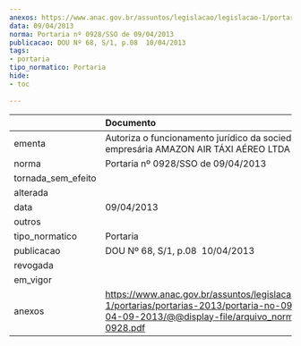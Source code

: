 ```yaml
---
anexos: https://www.anac.gov.br/assuntos/legislacao/legislacao-1/portarias/portarias-2013/portaria-no-0928-sso-de-04-09-2013/@@display-file/arquivo_norma/PA2013-0928.pdf
data: 09/04/2013
norma: Portaria nº 0928/SSO de 09/04/2013
publicacao: DOU Nº 68, S/1, p.08  10/04/2013
tags:
- portaria
tipo_normatico: Portaria
hide: 
- toc 
 
---
```


|                    | Documento                                                                                                                                                         |
|:-------------------|:------------------------------------------------------------------------------------------------------------------------------------------------------------------|
| ementa             | Autoriza o funcionamento jurídico da sociedade empresária AMAZON AIR TÁXI AÉREO LTDA - ME.                                                                        |
| norma              | Portaria nº 0928/SSO de 09/04/2013                                                                                                                                |
| tornada_sem_efeito |                                                                                                                                                                   |
| alterada           |                                                                                                                                                                   |
| data               | 09/04/2013                                                                                                                                                        |
| outros             |                                                                                                                                                                   |
| tipo_normatico     | Portaria                                                                                                                                                          |
| publicacao         | DOU Nº 68, S/1, p.08  10/04/2013                                                                                                                                  |
| revogada           |                                                                                                                                                                   |
| em_vigor           |                                                                                                                                                                   |
| anexos             | https://www.anac.gov.br/assuntos/legislacao/legislacao-1/portarias/portarias-2013/portaria-no-0928-sso-de-04-09-2013/@@display-file/arquivo_norma/PA2013-0928.pdf |